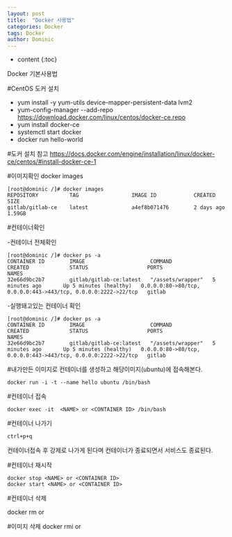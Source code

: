 ```yaml
---
layout: post
title:  "Docker 사용법"
categories: Docker
tags: Docker
author: Dominic
---
```


* content
{:toc}



Docker 기본사용법 

#CentOS 도커 설치
- yum install -y yum-utils device-mapper-persistent-data lvm2
- yum-config-manager --add-repo https://download.docker.com/linux/centos/docker-ce.repo
- yum install docker-ce
- systemctl start docker
- docker run hello-world

#도커 설치 참고 
https://docs.docker.com/engine/installation/linux/docker-ce/centos/#install-docker-ce-1



#이미지확인 
docker images

```console
[root@dominic /]# docker images
REPOSITORY          TAG                 IMAGE ID            CREATED             SIZE
gitlab/gitlab-ce    latest              a4ef8b071476        2 days ago          1.59GB
```

#컨테이너확인 

-컨테이너 전체확인 

```console
[root@dominic /]# docker ps -a
CONTAINER ID        IMAGE                     COMMAND             CREATED             STATUS                   PORTS                                                            NAMES
32e66d9bc2b7        gitlab/gitlab-ce:latest   "/assets/wrapper"   5 minutes ago       Up 5 minutes (healthy)   0.0.0.0:80->80/tcp, 0.0.0.0:443->443/tcp, 0.0.0.0:2222->22/tcp   gitlab
```

-실행돼고있는 컨테이너 확인

```console
[root@dominic /]# docker ps -a
CONTAINER ID        IMAGE                     COMMAND             CREATED             STATUS                   PORTS                                                            NAMES
32e66d9bc2b7        gitlab/gitlab-ce:latest   "/assets/wrapper"   5 minutes ago       Up 5 minutes (healthy)   0.0.0.0:80->80/tcp, 0.0.0.0:443->443/tcp, 0.0.0.0:2222->22/tcp   gitlab
```

#내가만든 이미지로 컨테이너를 생성하고 해당이미지(ubuntu)에 접속해본다.

```console
docker run -i -t --name hello ubuntu /bin/bash
```

#컨테이너 접속 

```console
docker exec -it  <NAME> or <CONTAINER ID> /bin/bash
```


#컨테이너 나가기 

```console
ctrl+p+q
```
컨테이너접속 후 강제로 나가게 된다며 컨테이너가 종료되면서 서비스도 종료된다. 

#컨테이너 재시작 

```console
docker stop <NAME> or <CONTAINER ID>
docker start <NAME> or <CONTAINER ID>
```

#컨테이너 삭제 

docker rm <NAME> or <CONTAINER ID>

#이미지 삭제 
docker rmi <NAME> or <CONTAINER ID>





 


